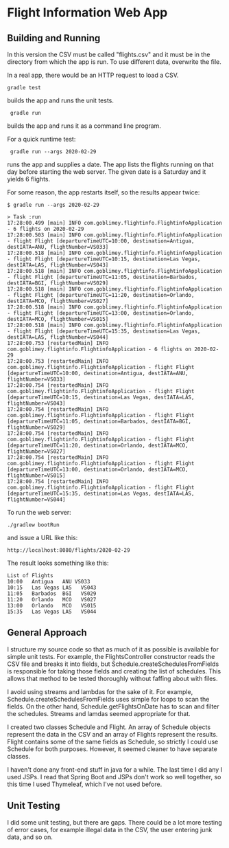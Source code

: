 # Flight Information Web App

## Building and Running

In this version the CSV must be called "flights.csv" and it must be in the directory from which the app is run.
To use different data,
overwrite the file.

In a real app,
there would be an HTTP request to load a CSV.

    gradle test
    
builds the app and runs the unit tests.

     gradle run
     
builds the app and runs it as a command line program.

For a quick runtime test:

     gradle run --args 2020-02-29

runs the app and supplies a date.
The app lists the flights running on that day
before starting the web server.
The given date is a Saturday
and it yields 6 flights.

For some reason, the app restarts itself, so the results appear twice:

```
$ gradle run --args 2020-02-29

> Task :run
17:28:00.499 [main] INFO com.goblimey.flightinfo.FlightinfoApplication - 6 flights on 2020-02-29
17:28:00.503 [main] INFO com.goblimey.flightinfo.FlightinfoApplication - flight Flight [departureTimeUTC=10:00, destination=Antigua, destIATA=ANU, flightNumber=VS033]
17:28:00.518 [main] INFO com.goblimey.flightinfo.FlightinfoApplication - flight Flight [departureTimeUTC=10:15, destination=Las Vegas, destIATA=LAS, flightNumber=VS043]
17:28:00.518 [main] INFO com.goblimey.flightinfo.FlightinfoApplication - flight Flight [departureTimeUTC=11:05, destination=Barbados, destIATA=BGI, flightNumber=VS029]
17:28:00.518 [main] INFO com.goblimey.flightinfo.FlightinfoApplication - flight Flight [departureTimeUTC=11:20, destination=Orlando, destIATA=MCO, flightNumber=VS027]
17:28:00.518 [main] INFO com.goblimey.flightinfo.FlightinfoApplication - flight Flight [departureTimeUTC=13:00, destination=Orlando, destIATA=MCO, flightNumber=VS015]
17:28:00.518 [main] INFO com.goblimey.flightinfo.FlightinfoApplication - flight Flight [departureTimeUTC=15:35, destination=Las Vegas, destIATA=LAS, flightNumber=VS044]
17:28:00.753 [restartedMain] INFO com.goblimey.flightinfo.FlightinfoApplication - 6 flights on 2020-02-29
17:28:00.753 [restartedMain] INFO com.goblimey.flightinfo.FlightinfoApplication - flight Flight [departureTimeUTC=10:00, destination=Antigua, destIATA=ANU, flightNumber=VS033]
17:28:00.754 [restartedMain] INFO com.goblimey.flightinfo.FlightinfoApplication - flight Flight [departureTimeUTC=10:15, destination=Las Vegas, destIATA=LAS, flightNumber=VS043]
17:28:00.754 [restartedMain] INFO com.goblimey.flightinfo.FlightinfoApplication - flight Flight [departureTimeUTC=11:05, destination=Barbados, destIATA=BGI, flightNumber=VS029]
17:28:00.754 [restartedMain] INFO com.goblimey.flightinfo.FlightinfoApplication - flight Flight [departureTimeUTC=11:20, destination=Orlando, destIATA=MCO, flightNumber=VS027]
17:28:00.754 [restartedMain] INFO com.goblimey.flightinfo.FlightinfoApplication - flight Flight [departureTimeUTC=13:00, destination=Orlando, destIATA=MCO, flightNumber=VS015]
17:28:00.754 [restartedMain] INFO com.goblimey.flightinfo.FlightinfoApplication - flight Flight [departureTimeUTC=15:35, destination=Las Vegas, destIATA=LAS, flightNumber=VS044]
```


To run the web server:

    ./gradlew bootRun
    
and issue a URL like this:

    http://localhost:8080/flights/2020-02-29
    
The result looks something like this:

```
List of Flights
10:00	Antigua	  ANU VS033
10:15	Las Vegas LAS	VS043
11:05	Barbados  BGI	VS029
11:20	Orlando   MCO	VS027
13:00	Orlando   MCO	VS015
15:35	Las Vegas LAS	VS044
```
    

## General Approach

I structure my source code so that as much of it as possible is available for simple unit tests.
For example,
the FlightsController constructor reads the CSV file and breaks it into fields,
but Schedule.createSchedulesFromFields is responsible for taking
those fields and creating
the list of schedules.
This allows that method to be tested thoroughly
without faffing about with files.

I avoid using streams and lambdas for the sake of it.
For example,
Schedule.createSchedulesFromFields
uses simple for loops to scan the fields.
On the other hand,
Schedule.getFlightsOnDate
has to scan and filter the schedules.
Streams and lamdas seemed appropriate for that.

I created two classes Schedule and Flight.
An array of Schedule objects represent the data in the CSV
and an array of Flights represent the results.
Flight contains some of the same fields as Schedule,
so strictly I could use Schedule for both purposes.
However, it seemed cleaner to have separate classes.

I haven't done any front-end stuff in java for a while.
The last time I did any I used JSPs.
I read that Spring Boot and JSPs don't work so well together,
so this time I used Thymeleaf,
which I've not used before.

## Unit Testing

I did some unit testing,
but there are gaps.
There could be a lot more testing of error cases,
for example illegal data in the CSV,
the user entering junk data,
and so on.